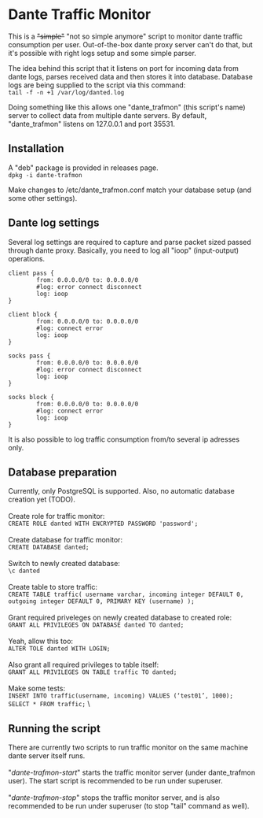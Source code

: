 # Dante Traffic Monitor

This is a ~~"simple"~~ "not so simple anymore" script to monitor dante traffic consumption per user. Out-of-the-box dante proxy server can't do that, but it's possible with right logs setup and some simple parser.

The idea behind this script that it listens on port for incoming data from dante logs, parses received data and then stores it into database. Database logs are being supplied to the script via this command:\
`tail -f -n +1 /var/log/danted.log`

Doing something like this allows one "dante_trafmon" (this script's name) server to collect data from multiple dante servers. By default, "dante_trafmon" listens on 127.0.0.1 and port 35531.

## Installation
A "deb" package is provided in releases page. \
`dpkg -i dante-trafmon`

Make changes to /etc/dante_trafmon.conf match your database setup (and some other settings).

## Dante log settings
Several log settings are required to capture and parse packet sized passed through dante proxy. Basically, you need to log all "ioop" (input-output) operations.

```
client pass {
        from: 0.0.0.0/0 to: 0.0.0.0/0
        #log: error connect disconnect
        log: ioop
}

client block {
        from: 0.0.0.0/0 to: 0.0.0.0/0
        #log: connect error
        log: ioop
}

socks pass {
        from: 0.0.0.0/0 to: 0.0.0.0/0
        #log: error connect disconnect
        log: ioop
}

socks block {
        from: 0.0.0.0/0 to: 0.0.0.0/0
        #log: connect error
        log: ioop
}
```

It is also possible to log traffic consumption from/to several ip adresses only.

## Database preparation
Currently, only PostgreSQL is supported. Also, no automatic database creation yet (TODO).\
 \
Create role for traffic monitor:\
`CREATE ROLE danted WITH ENCRYPTED PASSWORD 'password';`\
 \
Create database for traffic monitor:\
`CREATE DATABASE danted;`\
 \
Switch to newly created database:\
`\c danted`\
 \
Create table to store traffic:\
`CREATE TABLE traffic( username varchar, incoming integer DEFAULT 0, outgoing integer DEFAULT 0, PRIMARY KEY (username) );` \
 \
Grant required priveleges on newly created database to created role: \
`GRANT ALL PRIVILEGES ON DATABASE danted TO danted;` \
 \
Yeah, allow this too: \
`ALTER TOLE danted WITH LOGIN;` \
 \
Also grant all required privileges to table itself: \
`GRANT ALL PRIVILEGES ON TABLE traffic TO danted;` \
 \
Make some tests: \
`INSERT INTO traffic(username, incoming) VALUES (‘test01’, 1000);` \
`SELECT * FROM traffic;` \


## Running the script
There are currently two scripts to run traffic monitor on the same machine dante server itself runs.\
\
"*dante-trafmon-start*" starts the traffic monitor server (under dante_trafmon user). The start script is recommended to be run under superuser.\
\
"*dante-trafmon-stop*" stops the traffic monitor server, and is also recommended to be run under superuser (to stop "tail" command as well).

